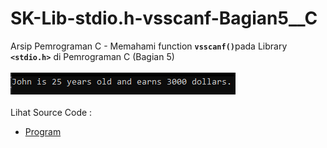 # SK-Lib-stdio.h-vsscanf-Bagian5__C
Arsip Pemrograman C - Memahami function <code><b>vsscanf()</b></code>pada Library <code><b>&lt;stdio.h></b></code> di Pemrograman C (Bagian 5)<br><br>
<img src="https://github.com/RizkyKhapidsyah/SK-Lib-stdio.h-vsscanf-Bagian5__C/blob/master/SK-Lib-stdio.h-vsscanf-Bagian5__C/x64/result/001.PNG"><br><br>
Lihat Source Code : <br>
- <a href="https://github.com/RizkyKhapidsyah/SK-Lib-stdio.h-vsscanf-Bagian5__C/blob/master/SK-Lib-stdio.h-vsscanf-Bagian5__C/Source.c">Program</a>
